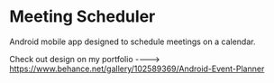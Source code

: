 # Meeting Scheduler
 Android mobile app designed to schedule meetings on a calendar.
 
 Check out design on my portfolio
 ----> https://www.behance.net/gallery/102589369/Android-Event-Planner
 
